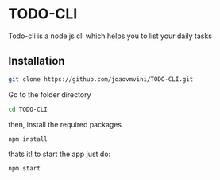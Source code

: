 # TODO-CLI

Todo-cli is a node js cli which helps you to list your daily tasks

## Installation

```bash
git clone https://github.com/joaovmvini/TODO-CLI.git
```

Go to the folder directory

```bash
cd TODO-CLI
```

then, install the required packages

```bash
npm install
```

thats it! to start the app just do:

```bash
npm start
```
